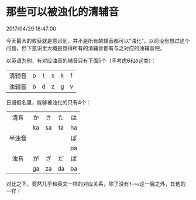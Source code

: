 # 那些可以被浊化的清辅音
2017/04/29 18:47:00


今天最大的收获就是意识到，并不是所有的辅音都可以“浊化”。以前没有想过这个问题，但下意识里大概是觉得所有的清辅音都有与之对应的浊辅音吧。

以英语为例，有对应浊音的辅音只有下面5个（不考虑θ和ð这类）：

|        |   |   |   |   |   |
|:------:|:-:|:-:|:-:|:-:|:-:|
| 清辅音 | p | t | s | k | f |
| 浊辅音 | b | d | z | g | v |

日语假名里，能够被浊化的只有4个：

|        |    |    |    |    |
|:------:|:--:|:--:|:--:|:--:|
|  清音  | か | さ | た | は |
|        | ka | sa | ta | ha |
| 半浊音 |    |    |    | ぱ |
|        |    |    |    | pa |
|  浊音  | が | ざ | だ | ば |
|        | ga | za | da | ba |

对比之下，竟然几乎和英文一样的对应关系，除了没有`f->v`这一层之外，其他的一样！

